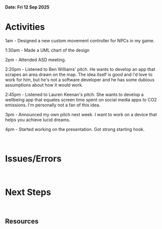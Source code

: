 **Date: Fri 12 Sep 2025**<br>

# Activities

1am -  Designed a new custom movement controller for NPCs in my game.

1:30am - Made a UML chart of the design





2pm - Attended ASD meeting.

2:20pm - Listened to Ben Williams' pitch. He wants to develop an app that scrapes an area drawn on the map. The idea itself is good and i'd love to work for him, but he's not a software developer and he has some dubious assumptions about how it would work.

2:45pm - Listened to Lauren Keenan's pitch. She wants to develop a wellbeing app that equates screen time spent on social media apps to CO2 emissions. I'm personally not a fan of this idea.



3pm - Announced my own pitch next week. I want to work on a device that helps you achieve lucid dreams.

4pm - Started working on the presentation. Got strong starting hook.



<br>

# Issues/Errors

<br>

# Next Steps

<br>

## Resources

<br>
